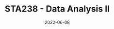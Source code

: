 ---
title: "STA238 - Data Analysis II"
collection: teaching
type: "Teaching Assistant"
permalink: /teaching/2023-summer-teaching-1
venue: "University of Toronto, Department of Statistics"
date: 2022-06-08
location: "Toronto, Canada"
---